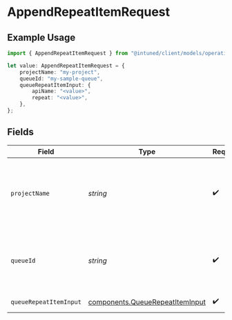 # AppendRepeatItemRequest

## Example Usage

```typescript
import { AppendRepeatItemRequest } from "@intuned/client/models/operations";

let value: AppendRepeatItemRequest = {
    projectName: "my-project",
    queueId: "my-sample-queue",
    queueRepeatItemInput: {
        apiName: "<value>",
        repeat: "<value>",
    },
};
```

## Fields

| Field                                                                              | Type                                                                               | Required                                                                           | Description                                                                        | Example                                                                            |
| ---------------------------------------------------------------------------------- | ---------------------------------------------------------------------------------- | ---------------------------------------------------------------------------------- | ---------------------------------------------------------------------------------- | ---------------------------------------------------------------------------------- |
| `projectName`                                                                      | *string*                                                                           | :heavy_check_mark:                                                                 | Your project name. It is the name you provide when creating a project.             | my-project                                                                         |
| `queueId`                                                                          | *string*                                                                           | :heavy_check_mark:                                                                 | Your queue ID. It is the ID of the queue you provided when creating it.            | my-sample-queue                                                                    |
| `queueRepeatItemInput`                                                             | [components.QueueRepeatItemInput](../../models/components/queuerepeatiteminput.md) | :heavy_check_mark:                                                                 | queue repeat item                                                                  |                                                                                    |